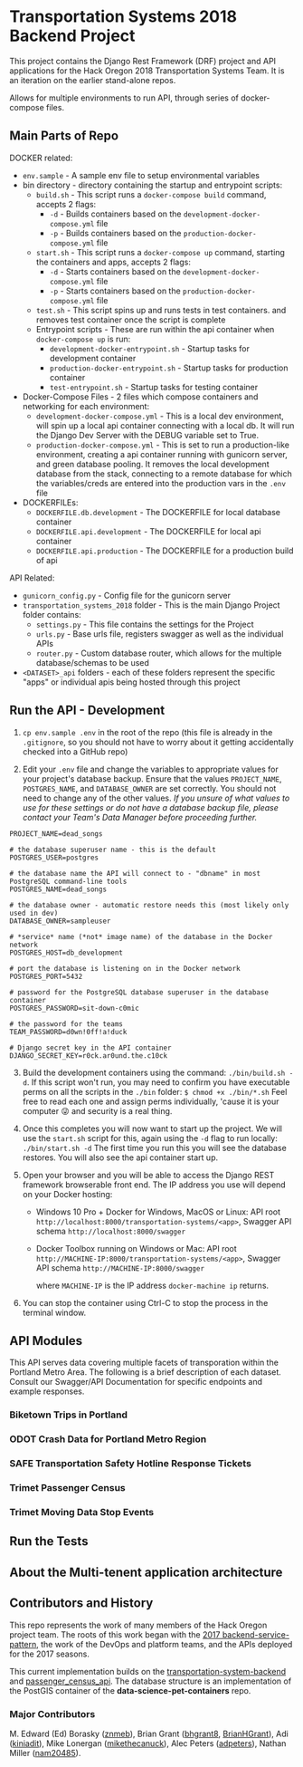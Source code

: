 # Transportation Systems 2018 Backend Project

This project contains the Django Rest Framework (DRF) project and API applications for the Hack Oregon 2018 Transportation Systems Team. It is an iteration on the earlier stand-alone repos.

Allows for multiple environments to run API, through series of docker-compose files.

## Main Parts of Repo

DOCKER related:

* `env.sample` - A sample env file to setup environmental variables
* bin directory - directory containing the startup and entrypoint scripts:
  * `build.sh` - This script runs a `docker-compose build` command, accepts 2 flags:
    * `-d` - Builds containers based on the `development-docker-compose.yml` file
    * `-p` - Builds containers based on the `production-docker-compose.yml` file
  * `start.sh` - This script runs a `docker-compose up` command, starting the containers and apps, accepts 2 flags:
    * `-d` - Starts containers based on the `development-docker-compose.yml` file
    * `-p` - Starts containers based on the `production-docker-compose.yml` file
  * `test.sh` - This script spins up and runs tests in test containers. and removes test container once the script is complete
  * Entrypoint scripts - These are run within the api container when `docker-compose up` is run:
    * `development-docker-entrypoint.sh` - Startup tasks for development container
    * `production-docker-entrypoint.sh` - Startup tasks for production container
    * `test-entrypoint.sh` -  Startup tasks for testing container
* Docker-Compose Files -  2 files which compose containers and networking for each environment:
  * `development-docker-compose.yml` - This is a local dev environment, will spin up a local api container connecting with a local db. It will run the Django Dev Server with the DEBUG variable set to True.
  * `production-docker-compose.yml` - This is set to run a production-like environment, creating a api container running with gunicorn server, and green database pooling. It removes the local development database from the stack, connecting to a remote database for which the variables/creds are entered into the production vars in the `.env` file
* DOCKERFILEs:
  * `DOCKERFILE.db.development` - The DOCKERFILE for local database container
  * `DOCKERFILE.api.development` - The DOCKERFILE for local api container
  * `DOCKERFILE.api.production` - The DOCKERFILE for a production build of api

API Related:

* `gunicorn_config.py` - Config file for the gunicorn server
* `transportation_systems_2018` folder - This is the main Django Project folder contains:
  * `settings.py` - This file contains the settings for the Project
  * `urls.py` - Base urls file, registers swagger as well as the individual APIs
  * `router.py` - Custom database router, which allows for the multiple database/schemas to be used
* `<DATASET>_api` folders - each of these folders represent the specific "apps" or individual apis being hosted through this project

## Run the API - Development

1. `cp env.sample .env` in the root of the repo (this file is already in the `.gitignore`, so you should not have to worry about it getting accidentally checked into a GitHub repo)

2. Edit your `.env` file and change the variables to appropriate values for your project's database backup. Ensure that the values `PROJECT_NAME`, `POSTGRES_NAME`, and `DATABASE_OWNER` are set correctly. You should not need to change any of the other values. _If you unsure of what values to use for these settings or do not have a database backup file, please contact your Team's Data Manager before proceeding further._


```
PROJECT_NAME=dead_songs

# the database superuser name - this is the default
POSTGRES_USER=postgres

# the database name the API will connect to - "dbname" in most PostgreSQL command-line tools
POSTGRES_NAME=dead_songs

# the database owner - automatic restore needs this (most likely only used in dev)
DATABASE_OWNER=sampleuser

# *service* name (*not* image name) of the database in the Docker network
POSTGRES_HOST=db_development

# port the database is listening on in the Docker network
POSTGRES_PORT=5432

# password for the PostgreSQL database superuser in the database container
POSTGRES_PASSWORD=sit-down-c0mic

# the password for the teams
TEAM_PASSWORD=d0wn!0ff!a!duck

# Django secret key in the API container
DJANGO_SECRET_KEY=r0ck.ar0und.the.c10ck
```

3. Build the development containers using the command: `./bin/build.sh -d`. If this script won't run, you may need to confirm you have executable perms on all the scripts in the `./bin` folder: `$ chmod +x ./bin/*.sh` Feel free to read each one and assign perms individually, 'cause it is your computer :stuck_out_tongue_winking_eye: and security is a real thing.

4. Once this completes you will now want to start up the project. We will use the `start.sh` script for this, again using the `-d` flag to run locally:  `./bin/start.sh -d` The first time you run this you will see the database restores. You will also see the api container start up.

5. Open your browser and you will be able to access the Django REST framework browserable front end. The IP address you use will depend on your Docker hosting:

    * Windows 10 Pro + Docker for Windows, MacOS or Linux: API root `http://localhost:8000/transportation-systems/<app>`, Swagger API schema `http://localhost:8000/swagger`
    * Docker Toolbox running on Windows or Mac: API root `http://MACHINE-IP:8000/transportation-systems/<app>`, Swagger API schema `http://MACHINE-IP:8000/swagger`

        where `MACHINE-IP` is the IP address `docker-machine ip` returns.

5. You can stop the container using Ctrl-C to stop the process in the terminal window.

## API Modules

This API serves data covering multiple facets of transporation within the Portland Metro Area. The following is a brief description of each dataset. Consult our Swagger/API Documentation for specific endpoints and example responses.

### Biketown Trips in Portland

### ODOT Crash Data for Portland Metro Region

### SAFE Transportation Safety Hotline Response Tickets

### Trimet Passenger Census

### Trimet Moving Data Stop Events

## Run the Tests

<needs redo>

## About the Multi-tenent application architecture



## Contributors and History

This repo represents the work of many members of the Hack Oregon project team. The roots of this work began with the [2017 backend-service-pattern](https://github.com/hackoregon/backend-service-pattern), the work of the DevOps and platform teams, and the APIs deployed for the 2017 seasons.

This current implementation builds on the [transportation-system-backend](https://github.com/hackoregon/transportation-system-backend) and [passenger_census_api](https://github.com/hackoregon/passenger_census_api). The database structure is an implementation of the PostGIS container of the **data-science-pet-containers** repo.

### Major Contributors

M. Edward (Ed) Borasky ([znmeb](https://github.com/znmeb)),
Brian Grant ([bhgrant8](https://github.com/bhgrant8), [BrianHGrant](https://github.com/BrianHGrant)),
Adi ([kiniadit](https://github.com/kiniadit)),
Mike Lonergan ([mikethecanuck](https://github.com/mikethecanuck)),
Alec Peters ([adpeters](https://github.com/adpeters)),
Nathan Miller ([nam20485](https://github.com/nam20485)).
